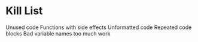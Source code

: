 Kill List
=========
Unused code
Functions with side effects
Unformatted code
Repeated code blocks
Bad variable names
too much work
